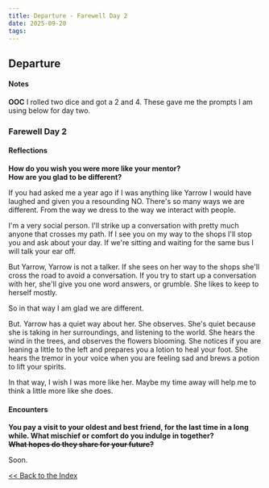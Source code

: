 ```yaml
---
title: Departure - Farewell Day 2
date: 2025-09-20
tags:  
---
```

<div class="textbox">

## Departure 
#### Notes

<strong>OOC</strong> I rolled two dice and got a 2 and 4. These gave me the prompts I am using below for day two. 

### Farewell Day 2

#### Reflections
**How do you wish you were more like your mentor?  
How are you glad to be different?**

If you had asked me a year ago if I was anything like Yarrow I would have laughed and given you a resounding NO. There's so many ways we are different. From the way we dress to the way we interact with people. 

I'm a very social person. I'll strike up a conversation with pretty much anyone that crosses my path. If I see you on my way to the shops I'll stop you and ask about your day. If we're sitting and waiting for the same bus I will talk your ear off. 

But Yarrow, Yarrow is not a talker. If she sees on her way to the shops she'll cross the road to avoid a conversation. If you try to start up a conversation with her, she'll give you one word answers, or grumble. She likes to keep to herself mostly. 

So in that way I am glad we are different. 

But. Yarrow has a quiet way about her. She observes. She's quiet because she is taking in her surroundings, and listening to the world. She hears the wind in the trees, and observes the flowers blooming. She notices if you are leaning a little to the left and prepares you a lotion to heal your foot. She hears the tremor in your voice when you are feeling sad and brews a potion to lift your spirits. 

In that way, I wish I was more like her. Maybe my time away will help me to think a little more like she does. 


#### Encounters
**You pay a visit to your oldest and best friend, for the last time in a
long while. What mischief or comfort do you indulge in together?  
~~What hopes do they share for your future?~~**

Soon. 

<!-- 
I spent the morning packing the last few things I needed to take with me, and getting Opal ready to travel. 

I had one more stop to make before I left on my journey.

On the way I stopped by May's place and she plied with me all kinds of treats. For the journey she made me thick sandwiches full of cheese and a variety of meats, and a couple of delicious tarts. She also gave me a few jars of her prized honey with a promise to send more. 


-->


</div>
<div class="back"><a href="index.html"><< Back to the Index</a></div>